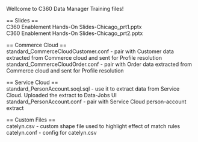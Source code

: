 Wellcome to C360 Data Manager Training files! 

== Slides == <br>
C360 Enablement Hands-On Slides-Chicago_prt1.pptx	<br>
C360 Enablement Hands-On Slides-Chicago_prt2.pptx	<br>

== Commerce Cloud == <br>
standard_CommerceCloudCustomer.conf	- pair with Customer data extracted from Commerce cloud and sent for Profile resolution <br>
standard_CommerceCloudOrder.conf	- pair with Order data extracted from Commerce cloud and sent for Profile resolution <br>

== Service Cloud == <br>
standard_PersonAccount.soql.sql	- use it to extract data from Service Cloud. Uploaded the extract to Data-Jobs UI <br>
standard_PersonAccount.conf - pair with Service Cloud person-account extract <br>

== Custom Files == <br>
catelyn.csv	- custom shape file used to highlight effect of match rules <br>
catelyn.conf - config for catelyn.csv <br>

